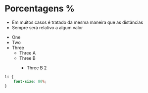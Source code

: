 # Porcentagens %

* Em muitos casos é tratado da mesma maneira que as distâncias <length>
* Sempre será relativo a algum valor



<ul>
	<li>One</li>
	<li>Two</li>
	<li>Three
		<ul>
			<li>Three A</li>
			<li>Three B</li>
			<ul>
				<li>Three B 2</li>
			</ul>
		</ul>
	</li>
</ul>

```css
li {
    font-size: 80%;
}
```
